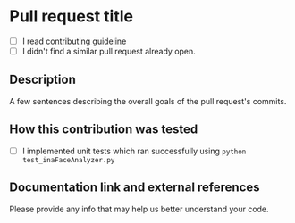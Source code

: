 # Pull request title

- [ ] I read [contributing guideline](https://github.com/ina-foss/inaFaceAnalyzer/blob/master/.github/CONTRIBUTING.md)
- [ ] I didn't find a similar pull request already open.

## Description

A few sentences describing the overall goals of the pull request's commits.

## How this contribution was tested

- [ ] I implemented unit tests which ran successfully using `python test_inaFaceAnalyzer.py`

## Documentation link and external references

Please provide any info that may help us better understand your code.
